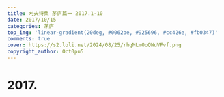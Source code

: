 ```yaml
---
title: 刈夫诗集 茅庐篇一 2017.1-10
date: 2017/10/15
categories: 茅庐
top_img: 'linear-gradient(20deg, #0062be, #925696, #cc426e, #fb0347)'
comments: true
cover: https://s2.loli.net/2024/08/25/rhgMLmOoQWuVFvf.png
copyright_author: Oct0pu5
---
```


<h1>2017.</h1>
<center>
<b></b><br>

</center>
